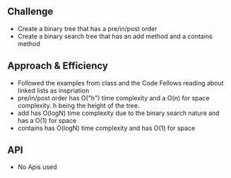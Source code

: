 ## Challenge
- Create a binary tree that has a pre/in/post order
- Create a binary search tree that has an add method and a contains method

## Approach & Efficiency
- Followed the examples from class and the Code Fellows reading about linked lists as inspriation
- pre/in/post order has O("h") time complexity and a O(n) for space complexity. h being the height of the tree.
- add has O(logN) time complexity due to the binary search nature and has a O(1) for space
- contains has O(logN) time complexity and has O(1) for space

## API
- No Apis used
